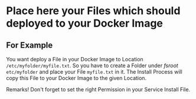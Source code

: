 # Place here your Files which should deployed to your Docker Image

## For Example

You want deploy a File in your Docker Image to Location `/etc/myfolder/myfile.txt`. So you have to create
a Folder under *fsroot* `etc/myfolder` and place your File `myfile.txt` in it. The Install Process will
copy this File to your Docker Image to the given Location.

Remarks! Don't forget to set the right Permission in your Service Install File.

